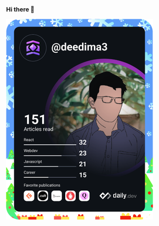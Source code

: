 ### Hi there 👋
<a href="https://app.daily.dev/DailyDevTips"><img src="https://github.com/deedima3/deedima3/blob/main/devcard.svg" width="400" alt="Deedima's DevCard"/></a>
<!--
**deedima3/deedima3** is a ✨ _special_ ✨ repository because its `README.md` (this file) appears on your GitHub profile.

Here are some ideas to get you started:

- 🔭 I’m currently working on ...
- 🌱 I’m currently learning ...
- 👯 I’m looking to collaborate on ...
- 🤔 I’m looking for help with ...
- 💬 Ask me about ...
- 📫 How to reach me: ...
- 😄 Pronouns: ...
- ⚡ Fun fact: ...
-->
